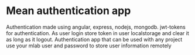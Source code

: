 # Mean authentication app
Authentication made using angular, express, nodejs, mongodb.
jwt-tokens for authentication.
As user login store token in user localstorage and clear it as long as it logout.
Authentication app that can be used with any project
use your mlab user and password to store user information remotely
